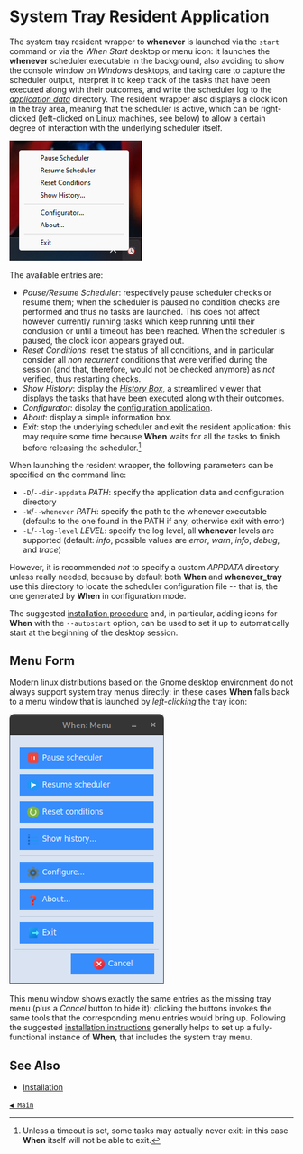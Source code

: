 # System Tray Resident Application

The system tray resident wrapper to **whenever** is launched via the `start` command or via the _When Start_ desktop or menu icon: it launches the **whenever** scheduler executable in the background, also avoiding to show the console window on _Windows_ desktops, and taking care to capture the scheduler output, interpret it to keep track of the tasks that have been executed along with their outcomes, and write the scheduler log to the [_application data_](appdata.md) directory. The resident wrapper also displays a clock icon in the tray area, meaning that the scheduler is active, which can be right-clicked (left-clicked on Linux machines, see below) to allow a certain degree of interaction with the underlying scheduler itself.

![TrayMenu](graphics/when-tray-menu.png)

The available entries are:

* _Pause/Resume Scheduler_: respectively pause scheduler checks or resume them; when the scheduler is paused no condition checks are performed and thus no tasks are launched. This does not affect however currently running tasks which keep running until their conclusion or until a timeout has been reached. When the scheduler is paused, the clock icon appears grayed out.
* _Reset Conditions_: reset the status of all conditions, and in particular consider all _non recurrent_ conditions that were verified during the session (and that, therefore, would not be checked anymore) as _not_ verified, thus restarting checks.
* _Show History_: display the [_History Box_](history.md), a streamlined viewer that displays the tasks that have been executed along with their outcomes.
* _Configurator_: display the [configuration application](cfgform.md).
* _About_: display a simple information box.
* _Exit_: stop the underlying scheduler and exit the resident application: this may require some time because **When** waits for all the tasks to finish before releasing the scheduler.[^1]

When launching the resident wrapper, the following parameters can be specified on the command line:

- `-D`/`--dir-appdata` _PATH_: specify the application data and configuration directory
- `-W`/`--whenever` _PATH_: specify the path to the whenever executable (defaults to the one found in the PATH if any, otherwise exit with error)
- `-L`/`--log-level` _LEVEL_: specify the log level, all **whenever** levels are supported (default: _info_, possible values are _error_, _warn_, _info_, _debug_, and _trace_)

However, it is recommended _not_ to specify a custom _APPDATA_ directory unless really needed, because by default both **When** and **whenever_tray** use this directory to locate the scheduler configuration file -- that is, the one generated by **When** in configuration mode.

The suggested [installation procedure](install.md) and, in particular, adding icons for **When** with the `--autostart` option, can be used to set it up to automatically start at the beginning of the desktop session.


## Menu Form

Modern linux distributions based on the Gnome desktop environment do not always support system tray menus directly: in these cases **When** falls back to a menu window that is launched by _left-clicking_ the tray icon:

![MenuForm](graphics/when-menu-form.png)

This menu window shows exactly the same entries as the missing tray menu (plus a _Cancel_ button to hide it): clicking the buttons invokes the same tools that the corresponding menu entries would bring up. Following the suggested [installation instructions](install.md#linux) generally helps to set up a fully-functional instance of **When**, that includes the system tray menu.


## See Also

* [Installation](install.md)


[`◀ Main`](main.md)


[^1]: Unless a timeout is set, some tasks may actually never exit: in this case **When** itself will not be able to exit.
